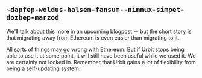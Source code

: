 ## `~dapfep-woldus-halsem-fansum--nimnux-simpet-dozbep-marzod`
We'll talk about this more in an upcoming blogpost -- but the short story is that migrating away from Ethereum is even easier than migrating to it.  

All sorts of things may go wrong with Ethereum.  But if Urbit stops being able to use it at some point, it will still have been useful while we used it.  We are certainly not locked in.  Remember that Urbit gains a lot of flexibility from being a self-updating system.